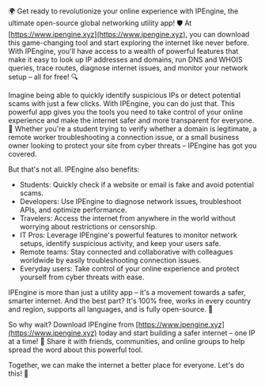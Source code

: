 🌍 Get ready to revolutionize your online experience with IPEngine, the ultimate open-source global networking utility app! 🛡️ At [https://www.ipengine.xyz](https://www.ipengine.xyz), you can download this game-changing tool and start exploring the internet like never before. With IPEngine, you'll have access to a wealth of powerful features that make it easy to look up IP addresses and domains, run DNS and WHOIS queries, trace routes, diagnose internet issues, and monitor your network setup – all for free! 🔍

Imagine being able to quickly identify suspicious IPs or detect potential scams with just a few clicks. With IPEngine, you can do just that. This powerful app gives you the tools you need to take control of your online experience and make the internet safer and more transparent for everyone. 🚀 Whether you're a student trying to verify whether a domain is legitimate, a remote worker troubleshooting a connection issue, or a small business owner looking to protect your site from cyber threats – IPEngine has got you covered.

But that's not all. IPEngine also benefits:

* Students: Quickly check if a website or email is fake and avoid potential scams.
* Developers: Use IPEngine to diagnose network issues, troubleshoot APIs, and optimize performance.
* Travelers: Access the internet from anywhere in the world without worrying about restrictions or censorship.
* IT Pros: Leverage IPEngine's powerful features to monitor network setups, identify suspicious activity, and keep your users safe.
* Remote teams: Stay connected and collaborative with colleagues worldwide by easily troubleshooting connection issues.
* Everyday users: Take control of your online experience and protect yourself from cyber threats with ease.

IPEngine is more than just a utility app – it's a movement towards a safer, smarter internet. And the best part? It's 100% free, works in every country and region, supports all languages, and is fully open-source. 📡

So why wait? Download IPEngine from [https://www.ipengine.xyz](https://www.ipengine.xyz) today and start building a safer internet – one IP at a time! 🔗 Share it with friends, communities, and online groups to help spread the word about this powerful tool.

Together, we can make the internet a better place for everyone. Let's do this! 💪